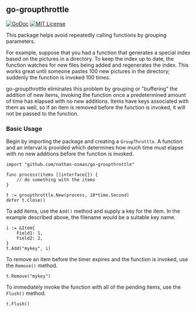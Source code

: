 ## go-groupthrottle

[![GoDoc](https://godoc.org/github.com/nathan-osman/go-groupthrottle?status.svg)](https://godoc.org/github.com/nathan-osman/go-groupthrottle)
[![MIT License](http://img.shields.io/badge/license-MIT-9370d8.svg?style=flat)](http://opensource.org/licenses/MIT)

This package helps avoid repeatedly calling functions by grouping parameters.

For example, suppose that you had a function that generates a special index based on the pictures in a directory. To keep the index up to date, the function watches for new files being added and regenerates the index. This works great until someone pastes 100 new pictures in the directory; suddenly the function is invoked 100 times.

go-groupthrottle eliminates this problem by grouping or "buffering" the addition of new items, invoking the function once a predetermined amount of time has elapsed with no new additions. Items have keys associated with them as well, so if an item is removed before the function is invoked, it will not be passed to the function.

### Basic Usage

Begin by importing the package and creating a `GroupThrottle`. A function and an interval is provided which determines how much time must elapse with no new additions before the function is invoked.

    import "github.com/nathan-osman/go-groupthrottle"

    func process(items []interface{}) {
        // do something with the items
    }

    t := groupthrottle.New(process, 10*time.Second)
    defer t.Close()

To add items, use the `Add()` method and supply a key for the item. In the example described above, the filename would be a suitable key name.

    i := &Item{
        Field1: 1,
        Field2: 2,
    }
    t.Add("mykey", i)

To remove an item before the timer expires and the function is invoked, use the `Remove()` method.

    t.Remove("mykey")

To immediately invoke the function with all of the pending items, use the `Flush()` method.

    t.Flush()
